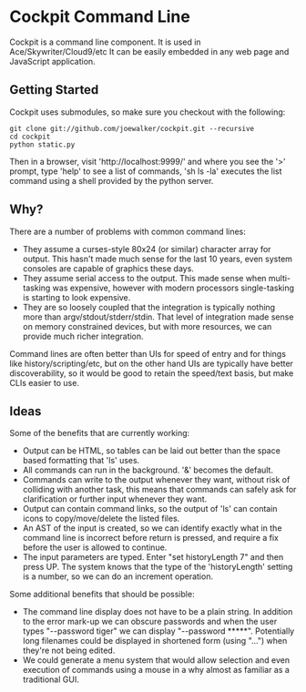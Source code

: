 
Cockpit Command Line
====================

Cockpit is a command line component. It is used in Ace/Skywriter/Cloud9/etc
It can be easily embedded in any web page and JavaScript application.

Getting Started
---------------
Cockpit uses submodules, so make sure you checkout with the following:

    git clone git://github.com/joewalker/cockpit.git --recursive
    cd cockpit
    python static.py

Then in a browser, visit 'http://localhost:9999/' and where you see the '>'
prompt, type 'help' to see a list of commands, 'sh ls -la' executes the list
command using a shell provided by the python server.

Why?
----
There are a number of problems with common command lines:

* They assume a curses-style 80x24 (or similar) character array for output. 
  This hasn't made much sense for the last 10 years, even system consoles are
  capable of graphics these days.
* They assume serial access to the output.
  This made sense when multi-tasking was expensive, however with modern
  processors single-tasking is starting to look expensive.
* They are so loosely coupled that the integration is typically nothing more
  than argv/stdout/stderr/stdin.
  That level of integration made sense on memory constrained devices, but with
  more resources, we can provide much richer integration.

Command lines are often better than UIs for speed of entry and for things like
history/scripting/etc, but on the other hand UIs are typically have better
discoverability, so it would be good to retain the speed/text basis, but make
CLIs easier to use.

Ideas
-----
Some of the benefits that are currently working:

* Output can be HTML, so tables can be laid out better than the space based
  formatting that 'ls' uses.
* All commands can run in the background. '&' becomes the default.
* Commands can write to the output whenever they want, without risk of colliding
  with another task, this means that commands can safely ask for clarification
  or further input whenever they want.
* Output can contain command links, so the output of 'ls' can contain icons to
  copy/move/delete the listed files.
* An AST of the input is created, so we can identify exactly what in the command
  line is incorrect before return is pressed, and require a fix before the user
  is allowed to continue.
* The input parameters are typed. Enter "set historyLength 7" and then press UP.
  The system knows that the type of the 'historyLength' setting is a number, so
  we can do an increment operation.

Some additional benefits that should be possible:

* The command line display does not have to be a plain string. In addition to
  the error mark-up we can obscure passwords and when the user types
  "--password tiger" we can display "--password *****". Potentially long
  filenames could be displayed in shortened form (using "...") when they're not
  being edited.
* We could generate a menu system that would allow selection and even execution
  of commands using a mouse in a why almost as familiar as a traditional GUI.
